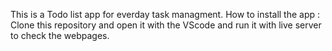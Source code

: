 This is a Todo list app for everday task managment. 
How to install the app : Clone this repository and open it with the VScode and run it with live server to check the webpages.
